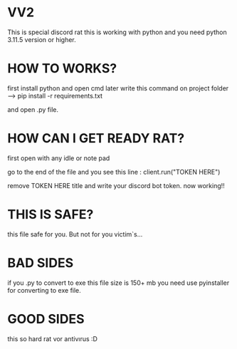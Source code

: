 # VV2
This is special discord rat this is working with python and you need python 3.11.5 version or higher.

# HOW TO WORKS?

first install python and open cmd later write this command on project folder --> pip install -r requirements.txt

and open .py file.

# HOW CAN I GET READY RAT?

first open with any idle or note pad

go to the end of the file and you see this line : client.run("TOKEN HERE")

remove TOKEN HERE title and write your discord bot token. now working!!

# THIS IS SAFE?

this file safe for you. But not for you victim`s...

# BAD SIDES

 if you .py to convert to exe this file size is 150+ mb you need use pyinstaller for converting to exe file.

# GOOD SIDES

this so hard rat vor antivırus :D
